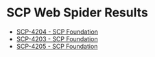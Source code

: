 # SCP Web Spider Results
* [SCP-4204 - SCP Foundation](http://scp-wiki.net/scp-4204)
* [SCP-4203 - SCP Foundation](http://scp-wiki.net/scp-4203)
* [SCP-4205 - SCP Foundation](http://scp-wiki.net/scp-4205)
